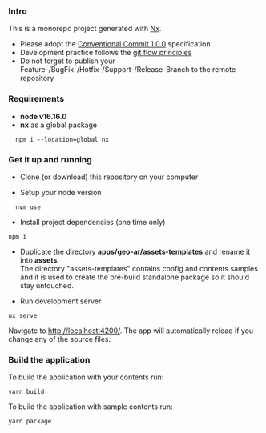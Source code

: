 ### Intro

This is a monorepo project generated with [Nx](https://nx.dev).

- Please adopt the [Conventional Commit 1.0.0](https://www.conventionalcommits.org/en/v1.0.0) specification
- Development practice follows the [git flow principles](https://www.gitkraken.com/learn/git/git-flow)
- Do not forget to publish your Feature-/BugFix-/Hotfix-/Support-/Release-Branch to the remote repository

### Requirements

- **node v16.16.0**
- **nx** as a global package

```
  npm i --location=global nx
```

### Get it up and running

- Clone (or download) this repository on your computer

- Setup your node version

```
  nvm use
```

- Install project dependencies (one time only)

```
npm i
```

- Duplicate the directory **apps/geo-ar/assets-templates** and rename it into **assets**.\
  The directory "assets-templates" contains config and contents samples and it is used to create the pre-build standalone package so it should stay untouched.

- Run development server

```
nx serve
```

Navigate to <http://localhost:4200/>. The app will automatically reload if you change any of the source files.

### Build the application

To build the application with your contents run:

```
yarn build
```

To build the application with sample contents run:

```
yarn package
```

